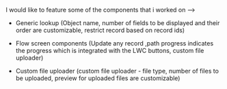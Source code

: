 I would like to feature some of the components that i worked on -->

- Generic lookup (Object name, number of fields to be displayed and their order are customizable, restrict record based on record ids)

- Flow screen components (Update any record ,path progress indicates the progress which is integrated with the LWC buttons, custom file uploader)

- Custom file uploader (custom file uploader - file type, number     of files to be uploaded, preview for uploaded files are customizable)
